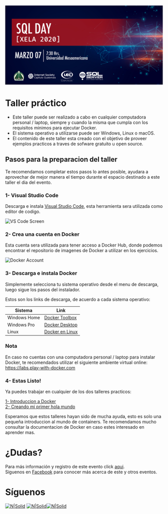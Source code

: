 ![Header](../images/header.jpg)
# Taller práctico

- Este taller puede ser realizado a cabo en cualquier computadora personal / laptop, siempre y cuando la misma que cumpla con los requisitos minimos para ejecutar Docker.
- El sistema operativo a utilizarse puede ser Windows, Linux o macOS.
- El contenido de este taller esta creado con el objetivo de proveer ejemplos practicos a traves de sofware gratuito u open source.

## Pasos para la preparacion del taller

Te recomendamos completar estos pasos lo antes posible, ayudara a aprovechar de mejor manera el tiempo durante el espacio destinado a este taller el dia del evento.

### 1- Visual Studio Code
Descarga e instala [Visual Studio Code](https://code.visualstudio.com/), esta herramienta sera utilizada como editor de codigo.

![VS Code Screen](https://azurecomcdn.azureedge.net/cvt-453347b70b4e6e4007999f04bf1804aa2ca553811c77d7d7f8841c55e8e5a409/images/page/products/visual-studio-code/vs-code_hero.jpg)

### 2- Crea una cuenta en Docker
Esta cuenta sera utilizada para tener acceso a Docker Hub, donde podemos encontrar el repositorio de imagenes de Docker a utilizar en los ejercicios.

![Docker Account](https://media.linuxsecurity.com/images/dockerhub.png)

### 3- Descarga e instala Docker
Simplemente selecciona tu sistema operativo desde el menu de descarga, luego sigue los pasos del instalador.

Estos son los links de descarga, de acuerdo a cada sistema operativo:

| Sistema |  Link |
|---------|-------|
|Windows Home | [Docker Toolbox](https://github.com/docker/toolbox/releases)|
|Windows Pro |  [Docker Desktop](https://hub.docker.com/editions/community/docker-ce-desktop-windows/)|
|Linux |       [Docker en Linux](https://runnable.com/docker/install-docker-on-linux)|


### Nota
En caso no cuentas con una computadora personal / laptop para instalar Docker, te recomendados utilizar el siguiente ambiente virtual online: https://labs.play-with-docker.com

### 4- Estas Listo! 
Ya puedes trabajar en cualquier de los dos talleres practicos:

[1- Introduccion a Docker](./Introduccion.md)  
[2- Creando mi primer hola mundo](./HolaMundo.md)

Esperamos que estos talleres hayan sido de mucha ayuda, esto es solo una pequeña introduccion al mundo de containers. Te recomendamos mucho consultar la documentacion de Docker en caso estes interesado en aprender mas.

# ¿Dudas? 
Para más información y registro de este evento click [aqui](https://gtssug-sqlday-xela2020.eventbrite.com).  
Síguenos en [Facebook](https://www.facebook.com/groups/gtssug/) para conocer más acerca de este y otros eventos.

# Síguenos
[![N|Solid](http://dbamastery.com/wp-content/uploads/2018/08/if_twitter_circle_color_107170.png)](https://twitter.com/gtssug) [![N|Solid](http://dbamastery.com/wp-content/uploads/2018/08/if_github_circle_black_107161.png)](https://github.com/GTSSUG)[![N|Solid](http://dbamastery.com/wp-content/uploads/2018/08/if_browser_1055104.png)](https://www.facebook.com/groups/gtssug/)
